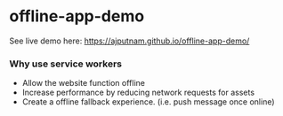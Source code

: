 # offline-app-demo

See live demo here:
https://ajputnam.github.io/offline-app-demo/



### Why use service workers
* Allow the website function offline
* Increase performance by reducing network requests for assets
* Create a offline fallback experience. (i.e. push message once online)
